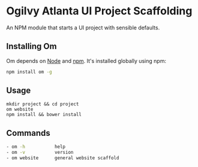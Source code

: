 # Ogilvy Atlanta UI Project Scaffolding 

An NPM module that starts a UI project with sensible defaults. 

## Installing Om

Om depends on [Node](http://nodejs.org/) and [npm](http://npmjs.org/). It's
installed globally using npm:

```bash
npm install om -g
```

## Usage 

```
mkdir project && cd project
om website
npm install && bower install  
```

## Commands

```bash
- om -h           help
- om -v           version
- om website      general website scaffold
```